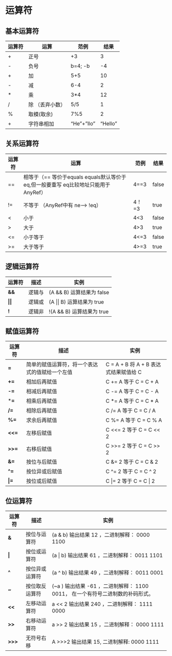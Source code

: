 # 运算符

## 基本运算符

| 运算符 | 运算            | 范例       | 结果    |
| ------ | --------------- | ---------- | ------- |
| +      | 正号            | +3         | 3       |
| -      | 负号            | b=4; -b    | -4      |
| +      | 加              | 5+5        | 10      |
| -      | 减              | 6-4        | 2       |
| *      | 乘              | 3*4        | 12      |
| /      | 除 （丢弃小数） | 5/5        | 1       |
| %      | 取模(取余)      | 7%5        | 2       |
| +      | 字符串相加      | “He”+”llo” | “Hello” |

## 关系运算符

| 运算符 | 运算                                                         | 范例  | 结果  |
| ------ | ------------------------------------------------------------ | ----- | ----- |
| ==     | 相等于（== 等价于equals  equals默认等价于eq,但一般要重写  eq比较地址只能用于AnyRef） | 4==3  | false |
| !=     | 不等于  （AnyRef中有 ne-->  !eq）                            | 4！=3 | true  |
| <      | 小于                                                         | 4<3   | false |
| >      | 大于                                                         | 4>3   | true  |
| <=     | 小于等于                                                     | 4<=3  | false |
| >=     | 大于等于                                                     | 4>=3  | true  |

## 逻辑运算符

| **运算符** | **描述** | **实例**                   |
| ---------- | -------- | -------------------------- |
| **&&**     | 逻辑与   | (A && B) 运算结果为 false  |
| **\|\|**   | 逻辑或   | (A \|\| B) 运算结果为 true |
| **!**      | 逻辑非   | !(A && B) 运算结果为 true  |

## 赋值运算符

| **运算符** | **描述**                                       | **实例**                              |
| ---------- | ---------------------------------------------- | ------------------------------------- |
| **=**      | 简单的赋值运算符，将一个表达式的值赋给一个左值 | C = A + B 将 A + B 表达式结果赋值给 C |
| **+=**     | 相加后再赋值                                   | C += A 等于 C = C + A                 |
| **-=**     | 相减后再赋值                                   | C -= A 等于 C = C - A                 |
| ***=**     | 相乘后再赋值                                   | C *= A 等于 C = C * A                 |
| **/=**     | 相除后再赋值                                   | C /= A 等于 C = C / A                 |
| **%=**     | 求余后再赋值                                   | C %= A 等于 C = C % A                 |
| **<<=**    | 左移后赋值                                     | C <<= 2 等于 C = C << 2               |
| **>>=**    | 右移后赋值                                     | C >>= 2 等于 C = C >> 2               |
| **&=**     | 按位与后赋值                                   | C &= 2  等于 C = C & 2                |
| **^=**     | 按位异或后赋值                                 | C ^= 2  等于 C = C ^ 2                |
| **\|=**    | 按位或后赋值                                   | C \|= 2  等于 C = C \| 2              |

## 位运算符

| **运算符** | **描述**       | **实例**                                                     |
| ---------- | -------------- | ------------------------------------------------------------ |
| **&**      | 按位与运算符   | (a & b) 输出结果 12 ，二进制解释： 0000 1100                 |
| **\|**     | 按位或运算符   | (a \| b) 输出结果 61 ，二进制解释： 0011 1101                |
| **^**      | 按位异或运算符 | (a ^ b) 输出结果 49 ，二进制解释： 0011 0001                 |
| **~**      | 按位取反运算符 | (~a ) 输出结果 -61 ，二进制解释： 1100 0011， 在一个有符号二进制数的补码形式。 |
| **<<**     | 左移动运算符   | a << 2 输出结果 240 ，二进制解释： 1111 0000                 |
| **>>**     | 右移动运算符   | a >> 2 输出结果 15 ，二进制解释： 0000 1111                  |
| **>>>**    | 无符号右移     | A >>>2 输出结果 15, 二进制解释: 0000 1111                    |

